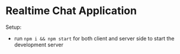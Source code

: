 # Realtime Chat Application






Setup:
- run ```npm i && npm start``` for both client and server side to start the development server
